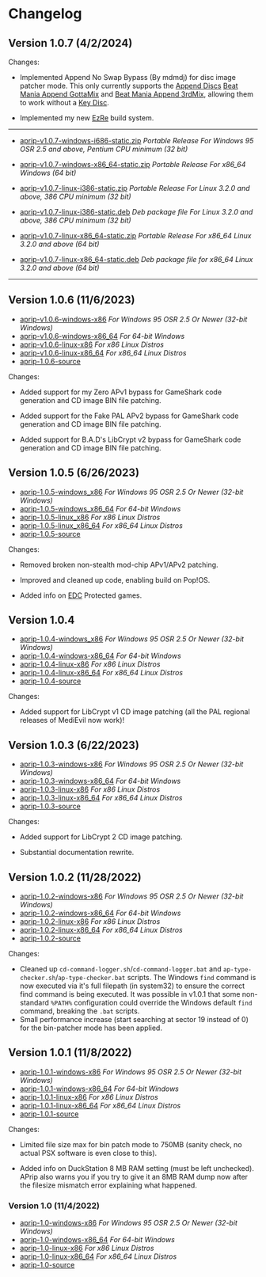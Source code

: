 # Changelog

## Version 1.0.7 (4/2/2024)

Changes:

*   Implemented Append No Swap Bypass (By  mdmdj) for disc image patcher mode. This only currently supports the [Append Discs](https://remywiki.com/APPEND_DISC) [Beat Mania Append GottaMix](http://redump.org/disc/3550/) and [Beat Mania Append 3rdMix](http://redump.org/disc/2306/), allowing them to work without a [Key Disc](https://remywiki.com/KEY_DISC).

*   Implemented my new [EzRe](https://github.com/alex-free/ezre) build system.

----------------------------------------------------

*	[aprip-v1.0.7-windows-i686-static.zip](https://github.com/alex-free/aprip/releases/download/v1.0.7/aprip-v1.0.7-windows-i686-static.zip) _Portable Release For Windows 95 OSR 2.5 and above, Pentium CPU minimum (32 bit)_

*	[aprip-v1.0.7-windows-x86\_64-static.zip](https://github.com/alex-free/aprip/releases/download/v1.0.7/aprip-v1.0.7-windows-x86_64-static.zip) _Portable Release For x86_64 Windows (64 bit)_

*	[aprip-v1.0.7-linux-i386-static.zip](https://github.com/alex-free/aprip/releases/download/v1.0.7/aprip-v1.0.7-linux-i386-static.zip) _Portable Release For Linux 3.2.0 and above, 386 CPU minimum (32 bit)_

*	[aprip-v1.0.7-linux-i386-static.deb](https://github.com/alex-free/aprip/releases/download/v1.0.7/aprip-v1.0.7-linux-i386-static.deb) _Deb package file For Linux 3.2.0 and above, 386 CPU minimum (32 bit)_

*	[aprip-v1.0.7-linux-x86\_64-static.zip](https://github.com/alex-free/aprip/releases/download/v1.0.7/aprip-v1.0.7-linux-x86_64-static.zip) _Portable Release For x86\_64 Linux 3.2.0 and above (64 bit)_

*	[aprip-v1.0.7-linux-x86\_64-static.deb](https://github.com/alex-free/aprip/releases/download/v1.0.7/aprip-v1.0.7-linux-x86_64-static.deb) _Deb package file for x86_64 Linux 3.2.0 and above (64 bit)_

---------------------------------------

## Version 1.0.6 (11/6/2023)

*	[aprip-v1.0.6-windows-x86](https://github.com/alex-free/aprip/releases/download/v1.0.6/aprip-v1.0.6-windows-x86.zip) _For Windows 95 OSR 2.5 Or Newer (32-bit Windows)_
*	[aprip-v1.0.6-windows-x86\_64](https://github.com/alex-free/aprip/releases/download/v1.0.6/aprip-v1.0.6-windows-x86_64.zip) _For 64-bit Windows_
*	[aprip-v1.0.6-linux-x86](https://github.com/alex-free/aprip/releases/download/v1.0.6/aprip-v1.0.6-linux-x86_static.zip) _For x86 Linux Distros_
*	[aprip-v1.0.6-linux-x86\_64](https://github.com/alex-free/aprip/releases/download/v1.0.6/aprip-v1.0.6-linux-x86_64_static.zip) _For x86\_64 Linux Distros_
*	[aprip-1.0.6-source](https://github.com/alex-free/aprip/archive/refs/tags/v1.0.6.zip)

Changes:

*	Added support for my Zero APv1 bypass for GameShark code generation and CD image BIN file patching.

*   Added support for the Fake PAL APv2 bypass for GameShark code generation and CD image BIN file patching.

*	Added support for B.A.D's LibCrypt v2 bypass for GameShark code generation and CD image BIN file patching.

## Version 1.0.5 (6/26/2023)

*	[aprip-1.0.5-windows\_x86](https://github.com/alex-free/aprip/releases/download/v1.0.5/aprip-1.0.5-windows_x86.zip) _For Windows 95 OSR 2.5 Or Newer (32-bit Windows)_
*	[aprip-1.0.5-windows\_x86\_64](https://github.com/alex-free/aprip/releases/download/v1.0.5/aprip-1.0.5-windows_x86_64.zip) _For 64-bit Windows_
*	[aprip-1.0.5-linux\_x86](https://github.com/alex-free/aprip/releases/download/v1.0.5/aprip-1.0.5-linux_x86_static.zip) _For x86 Linux Distros_
*	[aprip-1.0.5-linux\_x86\_64](https://github.com/alex-free/aprip/releases/download/v1.0.5/aprip-1.0.5-linux_x86_64_static.zip) _For x86_64 Linux Distros_
*	[aprip-1.0.5-source](https://github.com/alex-free/aprip/archive/refs/tags/v1.0.5.zip)

Changes:

*	Removed broken non-stealth mod-chip APv1/APv2 patching.

*   Improved and cleaned up code, enabling build on Pop!OS.

*   Added info on [EDC](#edc) Protected games.

## Version 1.0.4

*	[aprip-1.0.4-windows\_x86](https://github.com/alex-free/aprip/releases/download/v1.0.4/aprip-1.0.4-windows_x86.zip) _For Windows 95 OSR 2.5 Or Newer (32-bit Windows)_
*	[aprip-1.0.4-windows-x86\_64](https://github.com/alex-free/aprip/releases/download/v1.0.4/aprip-1.0.4-windows_x86_64.zip) _For 64-bit Windows_
*	[aprip-1.0.4-linux-x86](https://github.com/alex-free/aprip/releases/download/v1.0.4/aprip-1.0.4-linux_x86_static.zip) _For x86 Linux Distros_
*	[aprip-1.0.4-linux-x86\_64](https://github.com/alex-free/aprip/releases/download/v1.0.4/aprip-1.0.4-linux_x86_64_static.zip) _For x86_64 Linux Distros_
*	[aprip-1.0.4-source](https://github.com/alex-free/aprip/archive/refs/tags/v1.0.4.zip)

Changes:

*	Added support for LibCrypt v1 CD image patching (all the PAL regional releases of MediEvil now work)!

## Version 1.0.3 (6/22/2023)

*	[aprip-1.0.3-windows-x86](https://github.com/alex-free/aprip/releases/download/v1.0.3/aprip-1.0.3-windows_x86.zip) _For Windows 95 OSR 2.5 Or Newer (32-bit Windows)_
*	[aprip-1.0.3-windows-x86\_64](https://github.com/alex-free/aprip/releases/download/v1.0.3/aprip-1.0.3-windows_x86_64.zip) _For 64-bit Windows_
*	[aprip-1.0.3-linux-x86](https://github.com/alex-free/aprip/releases/download/v1.0.3/aprip-1.0.3-linux_x86_static.zip) _For x86 Linux Distros_
*	[aprip-1.0.3-linux-x86\_64](https://github.com/alex-free/aprip/releases/download/v1.0.3/aprip-1.0.3-linux_x86_64_static.zip) _For x86_64 Linux Distros_
*	[aprip-1.0.3-source](https://github.com/alex-free/aprip/archive/refs/tags/v1.0.3.zip)

Changes:

*	Added support for LibCrypt 2 CD image patching.

*   Substantial documentation rewrite.

## Version 1.0.2 (11/28/2022)
*	[aprip-1.0.2-windows-x86](https://github.com/alex-free/aprip/releases/download/v1.0.2/aprip-1.0.2-windows_x86.zip) _For Windows 95 OSR 2.5 Or Newer (32-bit Windows)_
*	[aprip-1.0.2-windows-x86\_64](https://github.com/alex-free/aprip/releases/download/v1.0.2/aprip-1.0.2-windows_x86_64.zip) _For 64-bit Windows_
*	[aprip-1.0.2-linux-x86](https://github.com/alex-free/aprip/releases/download/v1.0.2/aprip-1.0.2-linux_x86_static.zip) _For x86 Linux Distros_
*	[aprip-1.0.2-linux-x86\_64](https://github.com/alex-free/aprip/releases/download/v1.0.2/aprip-1.0.2-linux_x86_64_static.zip) _For x86_64 Linux Distros_
*	[aprip-1.0.2-source](https://github.com/alex-free/aprip/archive/refs/tags/v1.0.2.zip)

Changes:

*   Cleaned up `cd-command-logger.sh`/`cd-command-logger.bat` and `ap-type-checker.sh`/`ap-type-checker.bat` scripts. The Windows `find` command is now executed via it's full filepath (in system32) to ensure the correct find command is being executed. It was possible in v1.0.1 that some non-standard `%PATH%` configuration could override the Windows default `find` command, breaking the `.bat` scripts.
*   Small performance increase (start searching at sector 19 instead of 0) for the bin-patcher mode has been applied.

## Version 1.0.1 (11/8/2022)
*	[aprip-1.0.1-windows-x86](https://github.com/alex-free/aprip/releases/download/v1.0.1/aprip-1.0.1-windows_x86.zip) _For Windows 95 OSR 2.5 Or Newer (32-bit Windows)_
*	[aprip-1.0.1-windows-x86\_64](https://github.com/alex-free/aprip/releases/download/v1.0.1/aprip-1.0.1-windows_x86_64.zip) _For 64-bit Windows_
*	[aprip-1.0.1-linux-x86](https://github.com/alex-free/aprip/releases/download/v1.0.1/aprip-1.0.1-linux_x86_static.zip) _For x86 Linux Distros_
*	[aprip-1.0.1-linux-x86\_64](https://github.com/alex-free/aprip/releases/download/v1.0.1/aprip-1.0.1-linux_x86_64_static.zip) _For x86_64 Linux Distros_
*	[aprip-1.0.1-source](https://github.com/alex-free/aprip/archive/refs/tags/v1.0.1.zip)

Changes:

*	Limited file size max for bin patch mode to 750MB (sanity check, no actual PSX software is even close to this).

*	Added info on DuckStation 8 MB RAM setting (must be left unchecked). APrip also warns you if you try to give it an 8MB RAM dump now after the filesize mismatch error explaining what happened.

### Version 1.0 (11/4/2022)
*	[aprip-1.0-windows-x86](https://github.com/alex-free/aprip/releases/download/v1.0/aprip-1.0-windows_x86.zip) _For Windows 95 OSR 2.5 Or Newer (32-bit Windows)_
*	[aprip-1.0-windows-x86\_64](https://github.com/alex-free/aprip/releases/download/v1.0/aprip-1.0-windows_x86_64.zip) _For 64-bit Windows_
*	[aprip-1.0-linux-x86](https://github.com/alex-free/aprip/releases/download/v1.0/aprip-1.0-linux_x86_static.zip) _For x86 Linux Distros_
*	[aprip-1.0-linux-x86\_64](https://github.com/alex-free/aprip/releases/download/v1.0/aprip-1.0-linux_x86_64_static.zip) _For x86_64 Linux Distros_
*	[aprip-1.0-source](https://github.com/alex-free/aprip/archive/refs/tags/v1.0.zip)